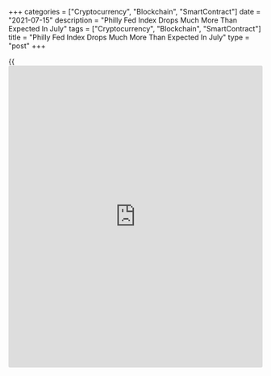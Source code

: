 +++
categories = ["Cryptocurrency", "Blockchain", "SmartContract"]
date = "2021-07-15"
description = "Philly Fed Index Drops Much More Than Expected In July"
tags = ["Cryptocurrency", "Blockchain", "SmartContract"]
title = "Philly Fed Index Drops Much More Than Expected In July"
type = "post"
+++

{{<iframe id="large-banner" src="https://www.bounty.group/#slide=18.0" width="100%" height="600" scrolling="no" style="border: 0px solid rgb(216, 221, 230); border-radius: 3px;">}}

A report released by the Federal Reserve Bank of Philadelphia on
Thursday showed a slowdown in the pace of growth in Philadelphia-area
manufacturing activity in the month of July.

The Philly Fed said its diffusion index for current general activity
fell to 21.9 in July from 30.7 in June, although a positive reading
still indicates growth in regional manufacturing activity. Economists
had expected the index to slip to 28.0.

Meanwhile, the report said the diffusion index for future general
activity tumbled to 48.6 in July from a nearly 30-year high of 69.2 in
June.

For comments and feedback [contact](https://www.playgroundfx.com/contact/): editorial@rtt[news](https://www.letsplayfx.com/blog/forex-news-website/).com

[Economic News][1]

 **What parts of the world are seeing the best (and worst) economic
performances lately? Click[here][2] to check out our [Econ Scorecard][2]
and find out! See up-to-the-moment [ranking](https://www.playgroundfx.com/blog/crypto-exchange-ranking/)s for the best and worst
performers in [GDP][2], [unemployment rate][3], [inflation][4] and much
more.**

   1. www.rtt[news](https://www.letsplayfx.com/blog/forex-news-website/).com/Content/EconomicNews.aspx
   2. www.rtt[news](https://www.letsplayfx.com/blog/forex-news-website/).com/economic-scorecard/world-rank/GDP/highest-performance.aspx
   3. www.rtt[news](https://www.letsplayfx.com/blog/forex-news-website/).com/economic-scorecard/world-rank/unemployment-rate/lowest-performance.aspx
   4. www.rtt[news](https://www.letsplayfx.com/blog/forex-news-website/).com/economic-scorecard/world-rank/CPI/highest-performance.aspx